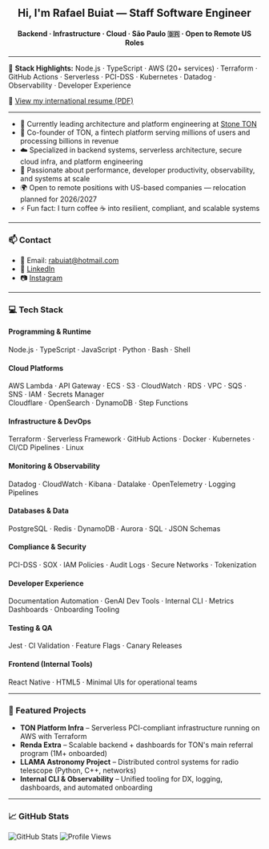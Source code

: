 <h2 align="center">Hi, I'm Rafael Buiat — Staff Software Engineer</h2>
<h4 align="center">Backend · Infrastructure · Cloud · São Paulo 🇧🇷 · Open to Remote US Roles</h4>

---

💼 **Stack Highlights:** Node.js · TypeScript · AWS (20+ services) · Terraform · GitHub Actions · Serverless · PCI-DSS · Kubernetes · Datadog · Observability · Developer Experience

📄 [View my international resume (PDF)](https://docs.google.com/document/d/1IwtxKz9mjaKqAO5s9OYYSQuYhmHWnxTh/view)

---

- 🔭 Currently leading architecture and platform engineering at [Stone TON](https://www.ton.com.br/)
- 💼 Co-founder of TON, a fintech platform serving millions of users and processing billions in revenue
- ☁️ Specialized in backend systems, serverless architecture, secure cloud infra, and platform engineering
- 🧠 Passionate about performance, developer productivity, observability, and systems at scale
- 🌍 Open to remote positions with US-based companies — relocation planned for 2026/2027
- ⚡ Fun fact: I turn coffee ☕ into resilient, compliant, and scalable systems

---

### 📫 Contact
- 📧 Email: rabuiat@hotmail.com  
- 🔗 [LinkedIn](https://www.linkedin.com/in/rafabuiat)  
- 📷 [Instagram](https://www.instagram.com/rafa_buiat)

---

### 💻 Tech Stack

#### Programming & Runtime  
Node.js · TypeScript · JavaScript · Python · Bash · Shell

#### Cloud Platforms  
AWS Lambda · API Gateway · ECS · S3 · CloudWatch · RDS · VPC · SQS · SNS · IAM · Secrets Manager  
Cloudflare · OpenSearch · DynamoDB · Step Functions

#### Infrastructure & DevOps  
Terraform · Serverless Framework · GitHub Actions · Docker · Kubernetes · CI/CD Pipelines · Linux

#### Monitoring & Observability  
Datadog · CloudWatch · Kibana · Datalake · OpenTelemetry · Logging Pipelines

#### Databases & Data  
PostgreSQL · Redis · DynamoDB · Aurora · SQL · JSON Schemas

#### Compliance & Security  
PCI-DSS · SOX · IAM Policies · Audit Logs · Secure Networks · Tokenization

#### Developer Experience  
Documentation Automation · GenAI Dev Tools · Internal CLI · Metrics Dashboards · Onboarding Tooling

#### Testing & QA  
Jest · CI Validation · Feature Flags · Canary Releases

#### Frontend (Internal Tools)  
React Native · HTML5 · Minimal UIs for operational teams

---

### 🧩 Featured Projects

- **TON Platform Infra** – Serverless PCI-compliant infrastructure running on AWS with Terraform  
- **Renda Extra** – Scalable backend + dashboards for TON's main referral program (1M+ onboarded)  
- **LLAMA Astronomy Project** – Distributed control systems for radio telescope (Python, C++, networks)  
- **Internal CLI & Observability** – Unified tooling for DX, logging, dashboards, and automated onboarding

---

### 📈 GitHub Stats
![GitHub Stats](https://github-readme-stats-rho-two-11.vercel.app/api?username=Rabuiat&show_icons=true&theme=radical&count_private=true&rank_icon=github)
![Profile Views](https://komarev.com/ghpvc/?username=rabuiat&style=for-the-badge&color=CE1A5C&labelColor=000000&abbreviated=true)
